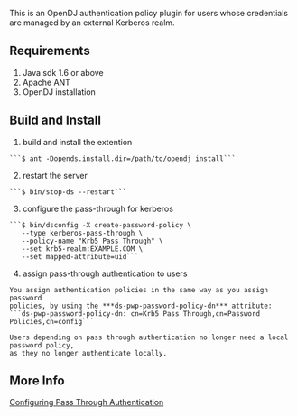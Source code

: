 This is an OpenDJ authentication policy plugin for users whose credentials
are managed by an external Kerberos realm.

Requirements
------------
  1. Java sdk 1.6 or above
  2. Apache ANT
  3. OpenDJ installation

Build and Install
----------------
  1. build and install the extention

    ```$ ant -Dopends.install.dir=/path/to/opendj install```

  2. restart the server

    ```$ bin/stop-ds --restart```

  3. configure the pass-through for kerberos

    ```$ bin/dsconfig -X create-password-policy \
       --type kerberos-pass-through \
       --policy-name "Krb5 Pass Through" \
       --set krb5-realm:EXAMPLE.COM \
       --set mapped-attribute=uid```

  4. assign pass-through authentication to users

    You assign authentication policies in the same way as you assign password
    policies, by using the ***ds-pwp-password-policy-dn*** attribute:
    ```ds-pwp-password-policy-dn: cn=Krb5 Pass Through,cn=Password Policies,cn=config```

    Users depending on pass through authentication no longer need a local password policy,
    as they no longer authenticate locally.

More Info
---------
[Configuring Pass Through Authentication][1]

  [1]: http://opendj.forgerock.org/opendj-server/doc/admin-guide/index/chap-pta.html
